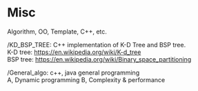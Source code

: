 # Misc
Algorithm, OO, Template, C++, etc.

/KD_BSP_TREE: C++ implementation of K-D Tree and BSP tree.  
  K-D tree: https://en.wikipedia.org/wiki/K-d_tree  
  BSP tree: https://en.wikipedia.org/wiki/Binary_space_partitioning  


/General_algo: c++, java general programming  
  A, Dynamic programming
  B, Complexity & performance
